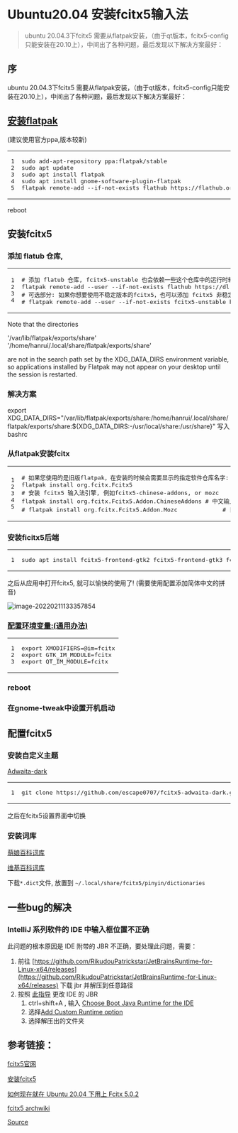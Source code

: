 # Ubuntu20.04 安装fcitx5输入法

> ubuntu 20.04.3下fcitx5 需要从flatpak安装，（由于qt版本，fcitx5-config只能安装在20.10上），中间出了各种问题，最后发现以下解决方案最好：

[](#序)序
-------

ubuntu 20.04.3下fcitx5 需要从flatpak安装，（由于qt版本，fcitx5-config只能安装在20.10上），中间出了各种问题，最后发现以下解决方案最好：

[](#安装flatpak)[安装flatpak](https://flatpak.org/setup/Ubuntu)
-----------------------------------------------------------

(建议使用官方ppa,版本较新)

<table><tbody><tr><td><pre><span>1</span><br><span>2</span><br><span>3</span><br><span>4</span><br><span>5</span><br></pre></td><td><pre><span>sudo add-apt-repository ppa:flatpak/stable</span><br><span>sudo apt update</span><br><span>sudo apt install flatpak</span><br><span>sudo apt install gnome-software-plugin-flatpak</span><br><span>flatpak remote-add --if-not-exists flathub https://flathub.org/repo/flathub.flatpakrepo</span><br></pre></td></tr></tbody></table>

reboot

[](#安装fcitx5)安装fcitx5
---------------------

### [](#添加-flatub-仓库)添加 flatub 仓库,

<table><tbody><tr><td><pre><span>1</span><br><span>2</span><br><span>3</span><br><span>4</span><br></pre></td><td><pre><span># 添加 flatub 仓库, fcitx5-unstable 也会依赖一些这个仓库中的运行时软件包。</span><br><span>flatpak remote-add --user --if-not-exists flathub https://dl.flathub.org/repo/flathub.flatpakrepo</span><br><span># 可选部分: 如果你想要使用不稳定版本的fcitx5，也可以添加 fcitx5 非稳定仓库。</span><br><span># flatpak remote-add --user --if-not-exists fcitx5-unstable https://flatpak.fcitx-im.org/unstable-repo/fcitx5-unstable.flatpakrepo</span><br></pre></td></tr></tbody></table>
Note that the directories 

'/var/lib/flatpak/exports/share'
'/home/hanrui/.local/share/flatpak/exports/share'

are not in the search path set by the XDG_DATA_DIRS environment variable, so
applications installed by Flatpak may not appear on your desktop until the
session is restarted.
### 解决方案
export XDG_DATA_DIRS="/var/lib/flatpak/exports/share:/home/hanrui/.local/share/flatpak/exports/share:${XDG_DATA_DIRS:-/usr/local/share:/usr/share}"
写入bashrc

### [](#从flatpak安装fcitx)从flatpak安装fcitx

<table><tbody><tr><td><pre><span>1</span><br><span>2</span><br><span>3</span><br><span>4</span><br><span>5</span><br></pre></td><td><pre><span># 如果您使用的是旧版flatpak，在安装的时候会需要显示的指定软件仓库名字: flatpak install flathub org.fcitx.Fcitx5</span><br><span>flatpak install org.fcitx.Fcitx5</span><br><span># 安装 fcitx5 输入法引擎, 例如fcitx5-chinese-addons, or mozc</span><br><span>flatpak install org.fcitx.Fcitx5.Addon.ChineseAddons # 中文输入法</span><br><span># flatpak install org.fcitx.Fcitx5.Addon.Mozc			 # 日文输入法</span><br></pre></td></tr></tbody></table>

### [](#安装ficitx5后端)安装ficitx5后端

<table><tbody><tr><td><pre><span>1</span><br></pre></td><td><pre><span>sudo apt install fcitx5-frontend-gtk2 fcitx5-frontend-gtk3 fcitx5-frontend-qt5</span><br></pre></td></tr></tbody></table>

之后从应用中打开fcitx5, 就可以愉快的使用了! (需要使用配置添加简体中文的拼音)

![](chrome-extension://cjedbglnccaioiolemnfhjncicchinao/fcitx5-ubuntu/image-20220211133357854.png "image-20220211133357854")

### [](#配置环境变量通用办法)[配置环境变量:(通用办法)](https://fcitx-im.org/wiki/Setup_Fcitx_5)

<table><tbody><tr><td><pre><span>1</span><br><span>2</span><br><span>3</span><br></pre></td><td><pre><span>export XMODIFIERS=@im=fcitx</span><br><span>export GTK_IM_MODULE=fcitx</span><br><span>export QT_IM_MODULE=fcitx</span><br></pre></td></tr></tbody></table>

### [](#reboot)reboot

### [](#在gnome-tweak中设置开机启动)在gnome-tweak中设置开机启动

[](#配置fcitx5)配置fcitx5
---------------------

### [](#安装自定义主题)安装自定义主题

[Adwaita-dark](https://github.com/escape0707/fcitx5-adwaita-dark)

<table><tbody><tr><td><pre><span>1</span><br></pre></td><td><pre><span>git clone https://github.com/escape0707/fcitx5-adwaita-dark.git ~/.local/share/fcitx5/themes/adwaita-dark</span><br></pre></td></tr></tbody></table>

之后在fcitx5设置界面中切换

### [](#安装词库)安装词库

[萌娘百科词库](https://github.com/outloudvi/mw2fcitx/releases/tag/20220114)

[维基百科词库](https://github.com/felixonmars/fcitx5-pinyin-zhwiki/releases/tag/0.2.3)

下载`*.dict`文件, 放置到 `~/.local/share/fcitx5/pinyin/dictionaries`

[](#一些bug的解决)一些bug的解决
---------------------

### [](#intellij-系列软件的-ide-中输入框位置不正确)IntelliJ 系列软件的 IDE 中输入框位置不正确

此问题的根本原因是 IDE 附带的 JBR 不正确，要处理此问题，需要：

1.  前往 [https://github.com/RikudouPatrickstar/JetBrainsRuntime-for-Linux-x64/releases](https://github.com/RikudouPatrickstar/JetBrainsRuntime-for-Linux-x64/releases) 下载 jbr 并解压到任意路径
2.  按照 [此指导](https://intellij-support.jetbrains.com/hc/en-us/articles/206544879-Selecting-the-JDK-version-the-IDE-will-run-under) 更改 IDE 的 JBR
    1.  ctrl+shift+A , 输入 [Choose Boot Java Runtime for the IDE](https://i.imgur.com/iAwt6b9.png)
    2.  选择[Add Custom Runtime option](https://i.imgur.com/f3k144X.png)
    3.  选择解压出的文件夹

[](#参考链接)参考链接：
--------------

[fcitx5官网](https://fcitx-im.org/wiki/Fcitx_5/zh-cn)

[安装fcitx5](https://fcitx-im.org/wiki/Install_Fcitx_5/zh-cn)

[如何现在就在 Ubuntu 20.04 下用上 Fcitx 5.0.2](https://plumz.me/archives/12285/)

[fcitx5 archwiki](https://wiki.archlinux.org/title/Fcitx5_(%E7%AE%80%E4%BD%93%E4%B8%AD%E6%96%87))


[Source](https://ouyen.github.io/fcitx5-ubuntu/)